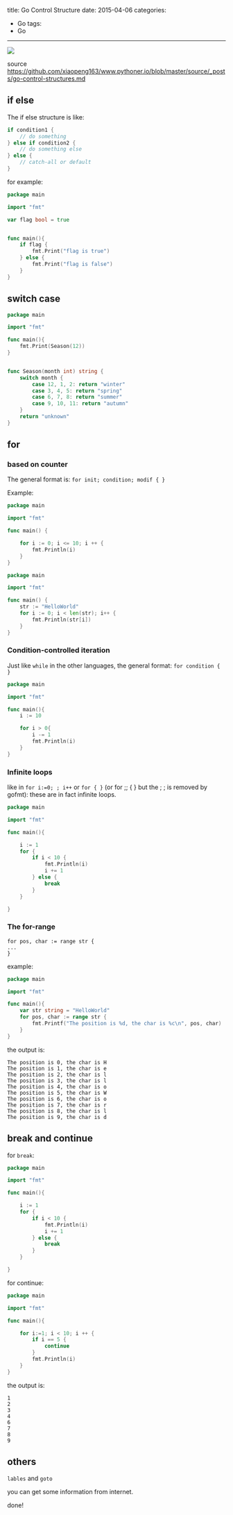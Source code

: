 title: Go Control Structure
date: 2015-04-06
categories:
- Go
tags:
- Go
---

![](/thumbnails/install-go-from-source/1.png)

source https://github.com/xiaopeng163/www.pythoner.io/blob/master/source/_posts/go-control-structures.md


## if else

The if else structure is like:

```go
if condition1 {
    // do something
} else if condition2 {
    // do something else
} else {
    // catch-all or default
}
```

for example:

```go
package main

import "fmt"

var flag bool = true


func main(){
    if flag {
        fmt.Print("flag is true")
    } else {
        fmt.Print("flag is false")
    }
}
```

## switch case

```go
package main

import "fmt"

func main(){
    fmt.Print(Season(12))
}


func Season(month int) string {
    switch month {
        case 12, 1, 2: return "winter"
        case 3, 4, 5: return "spring"
        case 6, 7, 8: return "summer"
        case 9, 10, 11: return "autumn"
    }
    return "unknown"
}
```

## for 

### based on counter

The general format is: `for init; condition; modif { }`

Example:

```go
package main

import "fmt"

func main() {

    for i := 0; i <= 10; i ++ {
        fmt.Println(i)
    }
}
```

```go
package main

import "fmt"

func main() {
    str := "HelloWorld"
    for i := 0; i < len(str); i++ {
        fmt.Println(str[i])
    }
}
```

### Condition-controlled iteration

Just like `while` in the other languages, the general format: `for condition { }`

```go
package main

import "fmt"

func main(){
    i := 10

    for i > 0{
        i -= 1
        fmt.Println(i)
    }
}

```

### Infinite loops

like in `for i:=0; ; i++` or `for { }` (or for ;; { } but the ; ; is
removed by gofmt): these are in fact infinite loops.

```go
package main

import "fmt"

func main(){

    i := 1
    for {
        if i < 10 {
            fmt.Println(i)
            i += 1
        } else {
            break
        }
    }

}

```

### The for-range

```
for pos, char := range str {
...
}
```

example:

```go
package main

import "fmt"

func main(){
    var str string = "HelloWorld"
    for pos, char := range str {
        fmt.Printf("The position is %d, the char is %c\n", pos, char)
    }
}

```

the output is:

```
The position is 0, the char is H
The position is 1, the char is e
The position is 2, the char is l
The position is 3, the char is l
The position is 4, the char is o
The position is 5, the char is W
The position is 6, the char is o
The position is 7, the char is r
The position is 8, the char is l
The position is 9, the char is d
```

## break and continue

for `break`:

```go
package main

import "fmt"

func main(){

    i := 1
    for {
        if i < 10 {
            fmt.Println(i)
            i += 1
        } else {
            break
        }
    }

}
```

for continue:

```go
package main

import "fmt"

func main(){

    for i:=1; i < 10; i ++ {
        if i == 5 {
            continue
        }
        fmt.Println(i)
    }
}
```

the output is:

```
1
2
3
4
6
7
8
9
```

## others

`lables` and `goto`

you can get some information from internet.

done!